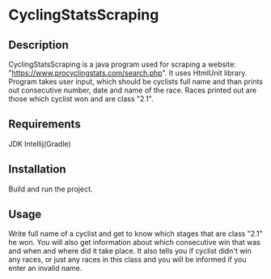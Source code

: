 # CyclingStatsScraping

## Description
CyclingStatsScraping is a java program used for scraping a website: "https://www.procyclingstats.com/search.php".
It uses HtmlUnit library.
Program takes user input, which should be cyclists full name and than prints out consecutive number, date and name of the race.
Races printed out are those which cyclist won and are class "2.1".  

## Requirements
JDK
Intellij(Gradle)

## Installation
Build and run the project.

## Usage
Write full name of a cyclist and get to know which stages that are class "2.1" he won. 
You will also get information about which consecutive win that was and when and where did it take place.
It also tells you if cyclist didn't win any races, or just any races in this class and you
will be informed if you enter an invalid name.



